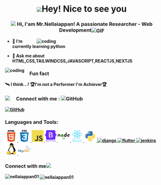 
<h1 align="center">
<h1 align="center"> <img src="https://emojis.slackmojis.com/emojis/images/1531849430/4246/blob-sunglasses.gif?1531849430" width="35"/>Hey! Nice to see you </h1>
<h3 align="center"> 
    <img src="https://media.giphy.com/media/hvRJCLFzcasrR4ia7z/giphy.gif" width="21"></a> Hi, I'am <b>Mr.Nellaiappan! <b>A passionate Researcher - Web Development<img align="center" alt="GIF" width="30"  src="https://media.giphy.com/media/H6KusZ8pzxtyymblnE/giphy.gif" width="36"/>
</h3> 

<img align="right" alt="coding" width="400" src="https://cdn.dribbble.com/users/1162077/screenshots/5403918/focus-animation.gif">

- 🌱 I’m currently learning **python**

- 💬 Ask me about **HTML,CSS,TAILWINDCSS,JAVASCRIPT,REACTJS,NEXTJS**
<img align="left" alt="coding" width="80" src="https://www.animatedimages.org/data/media/1635/animated-walking-image-0006.gif">
<h3>Fun fact</h3>🛰️ <b>I think...! 🏆I'm not a Performer I'm Achiever<b>🏆

<h3 align="left">Connect with me :    <img align="left" src="https://github.com/SP-XD/SP-XD/blob/main/images/letterbox.gif?raw=true" width="36"/> <img alt="GitHub" src="https://img.shields.io/badge/-smnellaiappan01@gmail.com-c14438?style=flat-square&logo=Gmail&logoColor=white"></h3>

 <a href="https://github.com/nellaiappan01" target="_blank"><img alt="GitHub" src="https://img.shields.io/badge/-@nellaiappan01-181717?style=flat-square&logo=GitHub&logoColor=white"></a>

<p align="left">

<p align="center"> 

   




</p>

<h3 align="left">Languages and Tools:</h3>

<p align="left"> <a href="https://www.w3.org/html/" target="_blank" rel="noreferrer"> <img src="https://raw.githubusercontent.com/devicons/devicon/master/icons/html5/html5-original-wordmark.svg" alt="html5" width="40" height="40"/> </a><a href="https://www.w3schools.com/css/" target="_blank" rel="noreferrer"> <img src="https://raw.githubusercontent.com/devicons/devicon/master/icons/css3/css3-original-wordmark.svg" alt="css3" width="40" height="40"/> </a> <a href="https://developer.mozilla.org/en-US/docs/Web/JavaScript" target="_blank" rel="noreferrer"> <img src="https://raw.githubusercontent.com/devicons/devicon/master/icons/javascript/javascript-original.svg" alt="javascript" width="40" height="40"/> </a>  <a href="https://getbootstrap.com" target="_blank" rel="noreferrer"> <img src="https://raw.githubusercontent.com/devicons/devicon/master/icons/bootstrap/bootstrap-plain-wordmark.svg" alt="bootstrap" width="40" height="40"/> </a><a href="https://nodejs.org" target="_blank" rel="noreferrer"> <img src="https://raw.githubusercontent.com/devicons/devicon/master/icons/nodejs/nodejs-original-wordmark.svg" alt="nodejs" width="40" height="40"/> </a> <a href="https://reactjs.org/" target="_blank" rel="noreferrer"> <img src="https://raw.githubusercontent.com/devicons/devicon/master/icons/react/react-original-wordmark.svg" alt="react" width="40" height="40"/> </a>
    <a href="https://www.python.org" target="_blank" rel="noreferrer"> <img src="https://raw.githubusercontent.com/devicons/devicon/master/icons/python/python-original.svg" alt="python" width="40" height="40"/> </a> <a href="https://www.djangoproject.com/" target="_blank" rel="noreferrer"> <img src="https://cdn.worldvectorlogo.com/logos/django.svg" alt="django" width="40" height="40"/> </a>  <a href="https://flutter.dev" target="_blank" rel="noreferrer"> <img src="https://www.vectorlogo.zone/logos/flutterio/flutterio-icon.svg" alt="flutter" width="40" height="40"/> </a>  <a href="https://www.jenkins.io" target="_blank" rel="noreferrer"> <img src="https://www.vectorlogo.zone/logos/jenkins/jenkins-icon.svg" alt="jenkins" width="40" height="40"/> </a><a href="https://www.linux.org/" target="_blank" rel="noreferrer"> <img src="https://raw.githubusercontent.com/devicons/devicon/master/icons/linux/linux-original.svg" alt="linux" width="40" height="40"/> </a> <a href="https://www.mysql.com/" target="_blank" rel="noreferrer"> <img src="https://raw.githubusercontent.com/devicons/devicon/master/icons/mysql/mysql-original-wordmark.svg" alt="mysql" width="40" height="40"/> </a>  </p>
    <h3> Connect with me<a href="https://gifyu.com/image/Zy2f"><img src="https://github.com/nellaiappan01/nellaiappan01/blob/main/Handshake.gif" width="60"></a>
</h3> 


<p><img align="left" src="https://github-readme-stats.vercel.app/api/top-langs?username=nellaiappan01&show_icons=true&locale=en&layout=compact" alt="nellaiappan01" /></p>

<p>&nbsp;<img align="center" src="https://github-readme-stats.vercel.app/api?username=nellaiappan01&show_icons=true&locale=en" alt="nellaiappan01" /></p>
